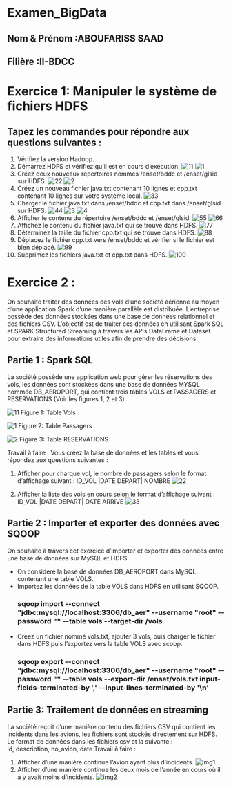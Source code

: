 #                                                        Examen_BigData
## Nom & Prénom :ABOUFARISS SAAD
## Filière :II-BDCC

# Exercice 1: Manipuler le système de fichiers HDFS  
## Tapez les commandes pour répondre aux questions suivantes : 
1. Vérifiez la version Hadoop. 
2. Démarrez HDFS et vérifiez qu’il est en cours d’exécution. 
![11](https://github.com/Aboufariss-saad/Examen_BigData/assets/96661067/b0527b49-08db-4744-a390-fc82ea043f63)
![1](https://github.com/Aboufariss-saad/Examen_BigData/assets/96661067/9968d092-74b3-40d9-8906-440d2c0da59f)
3. Créez deux nouveaux répertoires nommés /enset/bddc et /enset/glsid sur HDFS.
![22](https://github.com/Aboufariss-saad/Examen_BigData/assets/96661067/35de3019-941f-40cb-8ce8-17083ba3d189)
![2](https://github.com/Aboufariss-saad/Examen_BigData/assets/96661067/452cf486-fbd8-4126-ba48-c28464011cbd)
 4. Créez un nouveau fichier java.txt contenant 10 lignes et cpp.txt contenant 10 lignes sur  votre système local. 
![33](https://github.com/Aboufariss-saad/Examen_BigData/assets/96661067/8511ae30-2453-4ba5-a7ba-3e81f6931ff7)
5. Charger le fichier java.txt dans /enset/bddc et cpp.txt dans /enset/glsid sur HDFS.
![44](https://github.com/Aboufariss-saad/Examen_BigData/assets/96661067/6ab4a5dc-e4c2-4d69-8474-2f7f607f48c4)
![3](https://github.com/Aboufariss-saad/Examen_BigData/assets/96661067/ac43fb79-423c-470f-9de5-9cc8d8447192)
![4](https://github.com/Aboufariss-saad/Examen_BigData/assets/96661067/93276492-e2d8-4b1e-9799-435eb35b2fb3)
6. Afficher le contenu du répertoire /enset/bddc et /enset/glsid.
![55](https://github.com/Aboufariss-saad/Examen_BigData/assets/96661067/794b76e1-aaa5-4284-909f-891ccc34d998)
![66](https://github.com/Aboufariss-saad/Examen_BigData/assets/96661067/f4f1cbb8-c21a-4cbf-9cec-8cef174d04e6)
7. Affichez le contenu du fichier java.txt qui se trouve dans HDFS.
![77](https://github.com/Aboufariss-saad/Examen_BigData/assets/96661067/105644d4-f657-471a-b636-282488a6b566)
8. Déterminez la taille du fichier cpp.txt qui se trouve dans HDFS. 
![88](https://github.com/Aboufariss-saad/Examen_BigData/assets/96661067/1cffb7df-4b93-4948-8cac-e1c662ada873)
9. Déplacez le fichier cpp.txt vers /enset/bddc et vérifier si le fichier est bien déplacé.
![99](https://github.com/Aboufariss-saad/Examen_BigData/assets/96661067/37577364-0553-434d-9554-6be9d51fe0dc)
10. Supprimez les fichiers java.txt et cpp.txt dans HDFS.
![100](https://github.com/Aboufariss-saad/Examen_BigData/assets/96661067/5a3489c2-341a-4cd5-b69d-073392796c66)
# Exercice 2 : 
On souhaite traiter des données des vols d’une société aérienne au moyen d’une application Spark  d’une manière parallèle est distribuée. L’entreprise possède des données stockées dans une base de  données relationnel et des fichiers CSV. L’objectif est de traiter ces données en utilisant Spark SQL  et SPARK Structured Streaming à travers les APIs DataFrame et Dataset pour extraire des  informations utiles afin de prendre des décisions.
## Partie 1 : Spark SQL 
La société possède une application web pour gérer les réservations des vols, les données sont  stockées dans une base de données MYSQL nommée DB_AEROPORT, qui contient trois tables  VOLS et PASSAGERS et RESERVATIONS (Voir les figures 1, 2 et 3). 

![11](https://github.com/Aboufariss-saad/Examen_BigData/assets/96661067/4e5e35cc-585e-4295-8e2d-0a4c26eba9d0)
Figure 1: Table Vols

![1](https://github.com/Aboufariss-saad/Examen_BigData/assets/96661067/4137a86d-7eff-4a63-b7f0-01a4aa6e9568)
Figure 2: Table Passagers 

![2](https://github.com/Aboufariss-saad/Examen_BigData/assets/96661067/57eefc6c-3d4c-4ae7-960b-ecd07744ad7d)
Figure 3: Table RESERVATIONS

Travail à faire : 
Vous créez la base de données et les tables et vous répondez aux questions suivantes :
1. Afficher pour charque vol, le nombre de passagers selon le format d’affichage suivant : ID_VOL |DATE DEPART| NOMBRE
![22](https://github.com/Aboufariss-saad/Examen_BigData/assets/96661067/71c8ab86-89f9-484a-90a0-9dfbe4b43c38)

2. Afficher la liste des vols en cours selon le format d’affichage suivant : 
ID_VOL |DATE DEPART| DATE ARRIVE
![33](https://github.com/Aboufariss-saad/Examen_BigData/assets/96661067/e7f97661-4c86-410d-ae66-3ecad039e038)

## Partie 2 : Importer et exporter des données avec SQOOP 
On souhaite à travers cet exercice d’importer et exporter des données entre une base de données sur  MySQL et HDFS. 
- On considère la base de données DB_AEROPORT dans MySQL contenant une table VOLS.
- Importez les données de la table VOLS dans HDFS en utilisant SQOOP.
  ### sqoop import --connect "jdbc:mysql://localhost:3306/db_aer" --username "root" --password "" --table vols --target-dir /vols
- Créez un fichier nommé vols.txt, ajouter 3 vols, puis charger le fichier dans HDFS puis  l’exportez vers la table VOLS avec scoop. 
   ### sqoop export --connect "jdbc:mysql://localhost:3306/db_aer" --username "root" --password "" --table vols --export-dir /enset/vols.txt   input-fields-terminated-by ',' --input-lines-terminated-by '\n'

## Partie 3: Traitement de données en streaming 
La société reçoit d’une manière contenu des fichiers CSV qui contient les incidents dans les avions,  les fichiers sont stockés directement sur HDFS.  
 Le format de données dans les fichiers csv et la suivante :  
 id, description, no_avion, date 
 Travail à faire : 
1. Afficher d’une manière continue l’avion ayant plus d’incidents.
![img1](https://github.com/Aboufariss-saad/Examen_BigData/assets/96661067/7692739b-c20e-4c0a-a0a3-19e5c6673c62)
2. Afficher d’une manière continue les deux mois de l’année en cours où il a y avait moins d’incidents.
![img2](https://github.com/Aboufariss-saad/Examen_BigData/assets/96661067/71994804-2e0f-4290-8b9a-6bdd22a21171)

